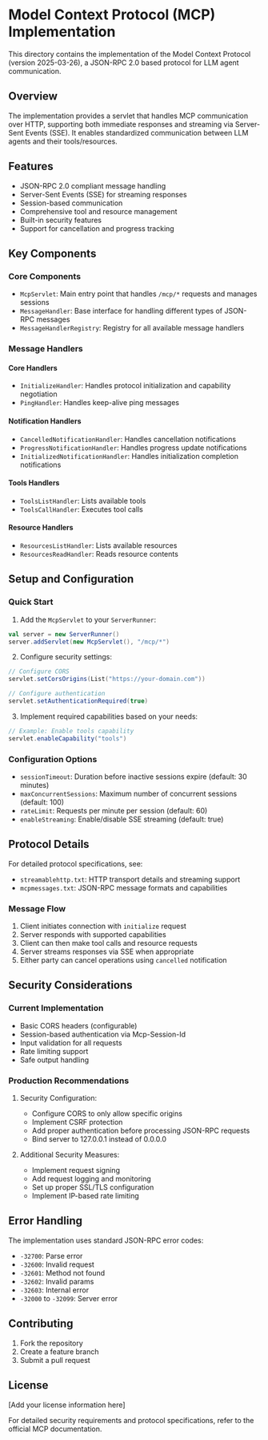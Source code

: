 # Model Context Protocol (MCP) Implementation

This directory contains the implementation of the Model Context Protocol (version 2025-03-26), a JSON-RPC 2.0 based protocol for LLM agent communication.

## Overview

The implementation provides a servlet that handles MCP communication over HTTP, supporting both immediate responses and streaming via Server-Sent Events (SSE). It enables standardized communication between LLM agents and their tools/resources.

## Features

- JSON-RPC 2.0 compliant message handling
- Server-Sent Events (SSE) for streaming responses
- Session-based communication
- Comprehensive tool and resource management
- Built-in security features
- Support for cancellation and progress tracking

## Key Components

### Core Components
- `McpServlet`: Main entry point that handles `/mcp/*` requests and manages sessions
- `MessageHandler`: Base interface for handling different types of JSON-RPC messages
- `MessageHandlerRegistry`: Registry for all available message handlers

### Message Handlers

#### Core Handlers
- `InitializeHandler`: Handles protocol initialization and capability negotiation
- `PingHandler`: Handles keep-alive ping messages

#### Notification Handlers
- `CancelledNotificationHandler`: Handles cancellation notifications
- `ProgressNotificationHandler`: Handles progress update notifications
- `InitializedNotificationHandler`: Handles initialization completion notifications

#### Tools Handlers
- `ToolsListHandler`: Lists available tools
- `ToolsCallHandler`: Executes tool calls

#### Resource Handlers
- `ResourcesListHandler`: Lists available resources
- `ResourcesReadHandler`: Reads resource contents

## Setup and Configuration

### Quick Start

1. Add the `McpServlet` to your `ServerRunner`:
```scala
val server = new ServerRunner()
server.addServlet(new McpServlet(), "/mcp/*")
```

2. Configure security settings:
```scala
// Configure CORS
servlet.setCorsOrigins(List("https://your-domain.com"))

// Configure authentication
servlet.setAuthenticationRequired(true)
```

3. Implement required capabilities based on your needs:
```scala
// Example: Enable tools capability
servlet.enableCapability("tools")
```

### Configuration Options

- `sessionTimeout`: Duration before inactive sessions expire (default: 30 minutes)
- `maxConcurrentSessions`: Maximum number of concurrent sessions (default: 100)
- `rateLimit`: Requests per minute per session (default: 60)
- `enableStreaming`: Enable/disable SSE streaming (default: true)

## Protocol Details

For detailed protocol specifications, see:
- `streamablehttp.txt`: HTTP transport details and streaming support
- `mcpmessages.txt`: JSON-RPC message formats and capabilities

### Message Flow

1. Client initiates connection with `initialize` request
2. Server responds with supported capabilities
3. Client can then make tool calls and resource requests
4. Server streams responses via SSE when appropriate
5. Either party can cancel operations using `cancelled` notification

## Security Considerations

### Current Implementation
- Basic CORS headers (configurable)
- Session-based authentication via Mcp-Session-Id
- Input validation for all requests
- Rate limiting support
- Safe output handling

### Production Recommendations
1. Security Configuration:
   - Configure CORS to only allow specific origins
   - Implement CSRF protection
   - Add proper authentication before processing JSON-RPC requests
   - Bind server to 127.0.0.1 instead of 0.0.0.0

2. Additional Security Measures:
   - Implement request signing
   - Add request logging and monitoring
   - Set up proper SSL/TLS configuration
   - Implement IP-based rate limiting

## Error Handling

The implementation uses standard JSON-RPC error codes:
- `-32700`: Parse error
- `-32600`: Invalid request
- `-32601`: Method not found
- `-32602`: Invalid params
- `-32603`: Internal error
- `-32000` to `-32099`: Server error

## Contributing

1. Fork the repository
2. Create a feature branch
3. Submit a pull request

## License

[Add your license information here]

For detailed security requirements and protocol specifications, refer to the official MCP documentation. 